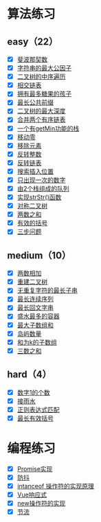 # 算法练习

## easy（22）
- [x] [斐波那契数](./src/algorithm/easy/fib/README.md)
- [x] [字符串的最大公因子](./src/algorithm/easy/gcd-of-strings/README.md)
- [x] [二叉树的中序遍历](./src/algorithm/easy/inorder-traversal/README.md)
- [x] [相交链表](./src/algorithm/easy/intersection-node/README.md)
- [x] [拥有最多糖果的孩子](./src/algorithm/easy/kids-with-candies/README.md)
- [x] [最长公共前缀](./src/algorithm/easy/longest-common-prefix/README.md)
- [x] [二叉树的最大深度](./src/algorithm/easy/max-depth/README.md)
- [x] [合并两个有序链表](./src/algorithm/easy/merge-two-lists/README.md)
- [x] [一个有getMin功能的栈](./src/algorithm/easy/min-stack/README.md)
- [x] [移动零](./src/algorithm/easy/move-zeroes/README.md)
- [x] [移除元素](./src/algorithm/easy/remove-element/README.md)
- [x] [反转整数](./src/algorithm/easy/reverse-integer/README.md)
- [x] [反转链表](./src/algorithm/easy/reverse-list/README.md)
- [x] [搜索插入位置](./src/algorithm/easy/search-insert/README.md)
- [x] [只出现一次的数字](./src/algorithm/easy/single-number/README.md)
- [x] [由2个栈组成的队列](./src/algorithm/easy/stack-queue/README.md)
- [x] [实现strStr()函数](./src/algorithm/easy/strStr/README.md)
- [x] [对称二叉树](./src/algorithm/easy/symmetric-tree/README.md)
- [x] [两数之和](./src/algorithm/easy/two-sum/README.md)
- [x] [有效的括号](./src/algorithm/easy/valid-parentheses/README.md)
- [x] [三步问题](./src/algorithm/easy/ways-to-step/README.md)

## medium（10）
- [x] [两数相加](./src/algorithm/medium/add-two-numbers/README.md)
- [x] [重建二叉树](./src/algorithm/medium/build-tree/README.md)
- [x] [无重复字符的最长子串](./src/algorithm/medium/length-of-longest-substring/README.md)
- [x] [最长连续序列](./src/algorithm/medium/longest-consecutive/README.md)
- [x] [最长回文字串](./src/algorithm/medium/longest-palindrome/README.md)
- [x] [盛水最多的容器](./src/algorithm/medium/max-area/README.md)
- [x] [最大子数组和](./src/algorithm/medium/max-subarray/README.md)
- [x] [岛屿数量](./src/algorithm/medium/num-islands/README.md)
- [x] [和为k的子数组](./src/algorithm/medium/subarray-sum/README.md)
- [x] [三数之和](./src/algorithm/medium/three-sum/README.md)

## hard（4）
- [x] [数字1的个数](./src/algorithm/hard/digit-one-in-number/README.md)
- [x] [接雨水](./src/algorithm/hard/get-water/README.md)
- [x] [正则表达式匹配](./src/algorithm/hard/is-match/README.md)
- [x] [最长有效括号](./src/algorithm/hard/longest-valid-parentheses/README.md)

# 编程练习
- [x] [Promise实现](./src/programming/Promise/README.md)
- [x] [防抖](./src/programming/debounce/README.md)
- [x] [intanceof 操作符的实现原理](./src/programming/instanceof/README.md)
- [x] [Vue响应式](./src/programming/mvvm/README.md)
- [x] [new操作符的实现](./src/programming/new/README.md)
- [x] [节流](./src/programming/throttle/README.md)
